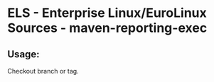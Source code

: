 # ELS - Enterprise Linux/EuroLinux Sources - maven-reporting-exec
 
## Usage:
  Checkout branch or tag.
